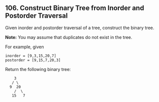 ## 106. Construct Binary Tree from Inorder and Postorder Traversal

Given inorder and postorder traversal of a tree, construct the binary tree.

**Note:** You may assume that duplicates do not exist in the tree.

For example, given
```
inorder = [9,3,15,20,7]
postorder = [9,15,7,20,3]
```
Return the following binary tree:
```
    3
   / \
  9  20
    /  \
   15   7
```